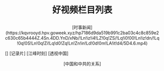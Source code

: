#                                                 <p align="center">好视频栏目列表</p>

<p align="center">[时事新闻](https://kqvrooyd.hpv.goweek.xyz/hp7186d9da519b991c2ba03c4c8c859e2c630c65b4444Z.4Sn.4DD.YnD/xNb/!Ln!iz!i4!LZ!0q!ZS/!Lq!i0!00!Ln!iz!dn/!Lq!0q!0S!Ln!0q!Zi!Lq!d0!Zq!Ln!Zn!in!Ld!0d!0m!LA!it!d4/5D4.6.mp4)</p>  
[] 
[记录片]  
[江峰时刻]  
[透视中国] 
<p align="center">[中国和中共的关系]</p>
